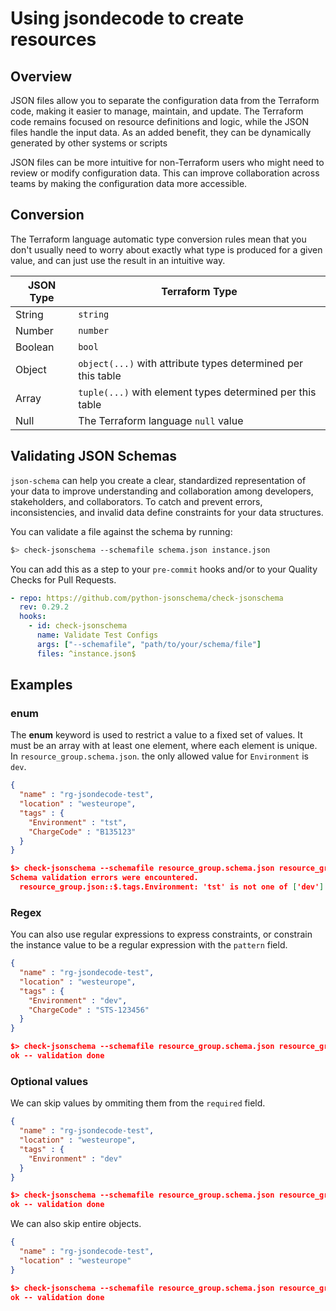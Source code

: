 # Using jsondecode to create resources
## Overview
JSON files allow you to separate the configuration data from the Terraform code, making it easier to manage, maintain, and update. The Terraform code remains focused on resource definitions and logic, while the JSON files handle the input data. As an added benefit, they can be dynamically generated by other systems or scripts

JSON files can be more intuitive for non-Terraform users who might need to review or modify configuration data. This can improve collaboration across teams by making the configuration data more accessible.

## Conversion
The Terraform language automatic type conversion rules mean that you don't usually need to worry about exactly what type is produced for a given value, and can just use the result in an intuitive way.

| JSON Type | Terraform Type                                               |
| --------- | ------------------------------------------------------------ |
| String    | `string`                                                     |
| Number    | `number`                                                     |
| Boolean   | `bool`                                                       |
| Object    | `object(...)` with attribute types determined per this table |
| Array     | `tuple(...)` with element types determined per this table    |
| Null      | The Terraform language `null` value                          |


## Validating JSON Schemas
`json-schema` can help you create a clear, standardized representation of your data to improve understanding and collaboration among developers, stakeholders, and collaborators. To catch and prevent errors, inconsistencies, and invalid data define constraints for your data structures.

You can validate a file against the schema by running:

```bash
$> check-jsonschema --schemafile schema.json instance.json
```

You can add this as a step to your `pre-commit` hooks and/or to your Quality Checks for Pull Requests.

```yaml
- repo: https://github.com/python-jsonschema/check-jsonschema
  rev: 0.29.2
  hooks:
    - id: check-jsonschema
      name: Validate Test Configs
      args: ["--schemafile", "path/to/your/schema/file"]
      files: ^instance.json$
```

## Examples
### enum
The **enum** keyword is used to restrict a value to a fixed set of values. It must be an array with at least one element, where each element is unique. In `resource_group.schema.json`. the only allowed value for `Environment` is `dev`.

```json
{
  "name" : "rg-jsondecode-test",
  "location" : "westeurope",
  "tags" : {
    "Environment" : "tst",
    "ChargeCode" : "B135123"
  }
}

$> check-jsonschema --schemafile resource_group.schema.json resource_group.json
Schema validation errors were encountered.
  resource_group.json::$.tags.Environment: 'tst' is not one of ['dev']
```
### Regex
You can also use regular expressions to express constraints, or constrain the instance value to be a regular expression with the `pattern` field.

```json
{
  "name" : "rg-jsondecode-test",
  "location" : "westeurope",
  "tags" : {
    "Environment" : "dev",
    "ChargeCode" : "STS-123456"
  }
}

$> check-jsonschema --schemafile resource_group.schema.json resource_group.json
ok -- validation done
```

### Optional values
We can skip values by ommiting them from the `required` field.
```json
{
  "name" : "rg-jsondecode-test",
  "location" : "westeurope",
  "tags" : {
    "Environment" : "dev"
  }
}

$> check-jsonschema --schemafile resource_group.schema.json resource_group.json
ok -- validation done
```

We can also skip entire objects.
```json
{
  "name" : "rg-jsondecode-test",
  "location" : "westeurope"
}

$> check-jsonschema --schemafile resource_group.schema.json resource_group.json
ok -- validation done
```